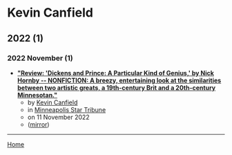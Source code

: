 # Kevin Canfield

## 2022 (1)

### 2022 November (1)

 - [**"Review: &#039;Dickens and Prince: A Particular Kind of Genius,&#039; by Nick Hornby -- NONFICTION: A breezy, entertaining look at the similarities between two artistic greats, a 19th-century Brit and a 20th-century Minnesotan."**](https://www.startribune.com/review-dickens-and-prince-a-particular-kind-of-genius-by-nick-hornby/600224612/)
    - by [Kevin Canfield](../../authors/kevin-canfield/index.md)
    - in [Minneapolis Star Tribune](../../publications/k-o/minneapolis-star-tribune/index.md)
    - on 11 November 2022
    - ([mirror](https://web.archive.org/web/*/https://www.startribune.com/review-dickens-and-prince-a-particular-kind-of-genius-by-nick-hornby/600224612/))

----

[Home](../index.md)

